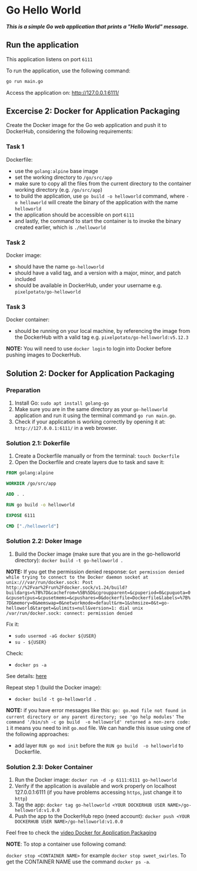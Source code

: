 # Go Hello World

***This is a simple Go web application that prints a "Hello World" message.***

## Run the application

This application listens on port `6111`

To run the application, use the following command:

```sh
go run main.go 
```

Access the application on: <http://127.0.0.1:6111/>

## Excercise 2: Docker for Application Packaging

Create the Docker image for the Go web application and push it to DockerHub, considering the following requirements:

### Task 1

Dockerfile:

- use the `golang:alpine` base image
- set the working directory to `/go/src/app`
- make sure to copy all the files from the current directory to the container working directory (e.g. `/go/src/app`)
- to build the application, use `go build -o helloworld` command, where `-o helloworld` will create the binary of the application with the name `helloworld`
- the application should be accessible on port `6111`
- and lastly, the command to start the container is to invoke the binary created earlier, which is `./helloworld`

### Task 2

Docker image:

- should have the name `go-helloworld`
- should have a valid tag, and a version with a major, minor, and patch included
- should be available in DockerHub, under your username e.g. `pixelpotato/go-helloworld`

### Task 3

Docker container:

- should be running on your local machine, by referencing the image from the DockerHub with a valid tag e.g. `pixelpotato/go-helloworld:v5.12.3`

**NOTE:** You will need to use `docker login` to login into Docker before pushing images to DockerHub.

## Solution 2: Docker for Application Packaging

### Preparation

1. Install Go: `sudo apt install golang-go`
2. Make sure you are in the same directory as your `go-helloworld` application and run it using the terminal command `go run main.go`.
3. Check if your application is working correctly by opening it at: `http://127.0.0.1:6111/` in a web browser.

### Solution 2.1: Dokerfile

1. Create a Dockerfile manually or from the terminal: `touch Dockerfile`
2. Open the Dockerfile and create layers due to task and save it:

```dockerfile
FROM golang:alpine

WORKDIR /go/src/app

ADD . .

RUN go build -o helloworld

EXPOSE 6111

CMD ["./helloworld"]
```

### Solution 2.2: Doker Image

1. Build the Docker image (make sure that you are in the go-helloworld directory):
`docker build -t go-helloworld .`

**NOTE:** If you get the permission denied response:
`Got permission denied while trying to connect to the Docker daemon socket at unix:///var/run/docker.sock: Post http://%2Fvar%2Frun%2Fdocker.sock/v1.24/build?buildargs=%7B%7D&cachefrom=%5B%5D&cgroupparent=&cpuperiod=0&cpuquota=0&cpusetcpus=&cpusetmems=&cpushares=0&dockerfile=Dockerfile&labels=%7B%7D&memory=0&memswap=0&networkmode=default&rm=1&shmsize=0&t=go-helloworld&target=&ulimits=null&version=1: dial unix /var/run/docker.sock: connect: permission denied`

Fix it:

- `sudo usermod -aG docker ${USER}`
- `su - ${USER}`

Check:

- `docker ps -a`

See details: [here](https://www.digitalocean.com/community/questions/how-to-fix-docker-got-permission-denied-while-trying-to-connect-to-the-docker-daemon-socket)

Repeat step 1 (build the Docker image):

- `docker build -t go-helloworld .`

**NOTE:** if you have error messages like this:
`go: go.mod file not found in current directory or any parent directory; see 'go help modules'`
`The command '/bin/sh -c go build  -o helloworld' returned a non-zero code: 1`
it means you need to init `go.mod` file. We can handle this issue using one of the following approaches:

- add layer `RUN go mod init` before the `RUN go build  -o helloworld` to Dockerfile.

### Solution 2.3: Doker Container

1. Run the Docker image: `docker run -d -p 6111:6111 go-helloworld`
2. Verify if the application is available and work properly on localhost 127.0.0.1:6111 (if you have problems accessing `https`, just change it to `http`)
3. Tag the app: `docker tag go-helloworld <YOUR DOCKERHUB USER NAME>/go-helloworld:v1.0.0`
4. Push the app to the DockerHub repo (need account): `docker push <YOUR DOCKERHUB USER NAME>/go-helloworld:v1.0.0`

Feel free to check the [video Docker for Application Packaging](https://www.youtube.com/watch?v=f6gw_f-CO8U&t=1s)

**NOTE**: To stop a container use following comand:

`docker stop <CONTAINER NAME>` for example `docker stop sweet_swirles`. To get the CONTAINER NAME use the command `docker ps -a`.
